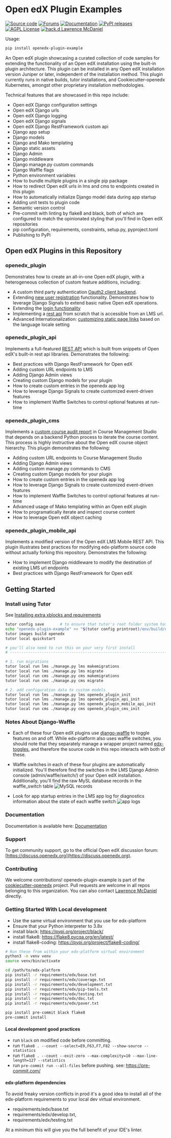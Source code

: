 # Open edX Plugin Examples

[![Source code](https://img.shields.io/static/v1?logo=github&label=Git&style=flat-square&color=brightgreen&message=Source%20code)](https://github.com/cookiecutter-openedx/openedx-plugin-example)
[![Forums](https://img.shields.io/static/v1?logo=discourse&label=Forums&style=flat-square&color=000000&message=discuss.openedx.org)](https://discuss.openedx.org/tag/cookiecutter)
[![Documentation](https://img.shields.io/static/v1?&label=Documentation&style=flat-square&color=000000&message=Documentation)](https://github.com/cookiecutter-openedx/openedx-plugin-example)
[![PyPI releases](https://img.shields.io/pypi/v/openedx-plugin-example?logo=python&logoColor=white)](https://pypi.org/project/openedx-plugin-example)
[![AGPL License](https://img.shields.io/github/license/overhangio/tutor.svg?style=flat-square)](https://www.gnu.org/licenses/agpl-3.0.en.html)
[![hack.d Lawrence McDaniel](https://img.shields.io/badge/hack.d-Lawrence%20McDaniel-orange.svg)](https://lawrencemcdaniel.com)

Usage:

```bash
pip install openedx-plugin-example
```

An Open edX plugin showcasing a curated collection of code samples for extending the functionality of an Open edX installation using the built-in plugin architecture. This plugin can be installed in any Open edX installation version Juniper or later, independent of the installation method. This plugin currently runs in native builds, tutor installations, and Cookiecutter-openedx Kubernetes, amongst other proprietary installation methodologies.

Technical features that are showcased in this repo include:

* Open edX Django configuration settings
* Open edX Django urls
* Open edX Django logging
* Open edX Django signals
* Open edX Django RestFramework custom api
* Django app setup
* Django models
* Django and Mako templating
* Django static assets
* Django Admin
* Django middleware
* Django manage.py custom commands
* Django Waffle flags
* Python environment variables
* How to bundle multiple plugins in a single pip package
* How to redirect Open edX urls in lms and cms to endpoints created in this plugin
* How to automatically initialize Django model data during app startup
* Adding unit tests to plugin code
* Semantic version control
* Pre-commit with linting by flake8 and black, both of which are configured to match the opinionated styling that you'll find in Open edX repositories
* pip configuration, requirements, constraints, setup.py, pyproject.toml
* Publishing to PyPi

## Open edX Plugins in this Repository

### openedx_plugin

Demonstrates how to create an all-in-one Open edX plugin, with a heterogeneous collection of custom feature additions, including:

* A custom third party authentication [Oauth2 client backend](./openedx_plugin/wordpress_oauth2_backend.py).
* Extending [new user registration](./openedx_plugin/signals.py) functionality. Demonstrates how to leverage Django Signals to extend basic native Open edX operations.
* Extending the [login functionality](./openedx_plugin/student/session.py)
* Implementing a [rest api](./openedx_plugin/api/README.md) from scratch that is accessible from an LMS url.
* Advanced Internationalization: [customizing static page links](./openedx_plugin/locale/README.md) based on the language locale setting

### openedx_plugin_api

Implements a full-featured [REST API](./openedx_plugin_api/README.md) which is built from snippets of Open edX's built-in rest api libraries. Demonstrates the following:

* Best practices with Django RestFramework for Open edX
* Adding custom URL endpoints to LMS
* Adding Django Admin views
* Creating custom Django models for your plugin
* How to create custom entries in the openedx app log
* How to leverage Django Signals to create customized event-driven features
* How to implement Waffle Switches to control optional features at run-time

### openedx_plugin_cms

Implements a [custom course audit report](openedx_plugin_cms/README.md) in Course Management Studio that depends on a backend Python process to iterate the course content. This process is highly instructive about the Open edX course object hierarchy. This plugin demonstrates the following:

* Adding custom URL endpoints to Course Management Studio
* Adding Django Admin views
* Adding custom manage.py commands to CMS
* Creating custom Django models for your plugin
* How to create custom entries in the openedx app log
* How to leverage Django Signals to create customized event-driven features
* How to implement Waffle Switches to control optional features at run-time
* Advanced usage of Mako templating within an Open edX plugin
* How to programatically iterate and inspect course content
* How to leverage Open edX object caching

### openedx_plugin_mobile_api

Implements a modified version of the Open edX LMS Mobile REST API. This plugin illustrates best practices for modifying edx-platform source code without actually forking this repository. Demonstrates the following:

* How to implement Django middleware to modify the destination of existing LMS url endpoints
* Best practices with Django RestFramework for Open edX

## Getting Started

### Install using Tutor

See [Installing extra xblocks and requirements](https://docs.tutor.overhang.io/configuration.html)

```bash
tutor config save       # to ensure that tutor's root folder system has been created
echo "openedx-plugin-example" >> "$(tutor config printroot)/env/build/openedx/requirements/private.txt"
tutor images build openedx
tutor local quickstart

# you'll also need to run this on your very first install
# -----------------------------------------------------------------------------

# 1. run migrations
tutor local run lms ./manage.py lms makemigrations
tutor local run lms ./manage.py lms migrate
tutor local run cms ./manage.py cms makemigrations
tutor local run cms ./manage.py cms migrate

# 2. add configuration data to custom models
tutor local run lms ./manage.py lms openedx_plugin_init
tutor local run lms ./manage.py lms openedx_plugin_api_init
tutor local run lms ./manage.py lms openedx_plugin_mobile_api_init
tutor local run cms ./manage.py cms openedx_plugin_cms_init
```

### Notes About Django-Waffle

* Each of these four Open edX plugins use [django-waffle](https://waffle.readthedocs.io/en/stable/) to toggle features on and off. While edx-platform also uses waffle switches, you should note that they separately manage a wrapper project named [edx-toggles](https://github.com/django-waffle/), and therefore the source code in this repo interacts with both of these.

* Waffle switches in each of these four plugins are automatically initialized. You'll therefore find the switches in the LMS Django Admin console (admin/waffle/switch/) of your Open edX installation. Additionally, you'll find the raw MySL database records in the waffle_switch table ![MySQL records](https://raw.githubusercontent.com/cookiecutter-openedx/openedx-plugin-example/main/doc/openedx_plugin_waffle_mysql.png)

* Look for app startup entries in the LMS app log for diagnostics information about the state of each waffle switch ![app logs](https://raw.githubusercontent.com/cookiecutter-openedx/openedx-plugin-example/main/doc/openedx_plugin_waffle_app_log.png)

### Documentation

Documentation is available here: [Documentation](https://github.com/cookiecutter-openedx/openedx-plugin-example)

### Support

To get community support, go to the official Open edX discussion forum: [https://discuss.openedx.org](https://discuss.openedx.org).

### Contributing

We welcome contributions! openedx-plugin-example is part of the [cookiecutter-openedx](https://github.com/cookiecutter-openedx) project. Pull requests are welcome in all repos belonging to this organization. You can also contact [Lawrence McDaniel](https://lawrencemcdaniel.com/contact) directly.

### Getting Started With Local development

* Use the same virtual environment that you use for edx-platform
* Ensure that your Python interpreter to 3.8x
* install black: <https://pypi.org/project/black/>
* install flake8: <https://flake8.pycqa.org/en/latest/>
* install flake8-coding: <https://pypi.org/project/flake8-coding/>

```bash
# Run these from within your edx-platform virtual environment
python3 -m venv venv
source venv/bin/activate

cd /path/to/edx-platform
pip install -r requirements/edx/base.txt
pip install -r requirements/edx/coverage.txt
pip install -r requirements/edx/development.txt
pip install -r requirements/edx/pip-tools.txt
pip install -r requirements/edx/testing.txt
pip install -r requirements/edx/doc.txt
pip install -r requirements/edx/paver.txt

pip install pre-commit black flake8
pre-commit install
```

#### Local development good practices

* run `black` on modified code before committing.
* run `flake8 . --count --select=E9,F63,F7,F82 --show-source --statistics`
* run `flake8 . --count --exit-zero --max-complexity=10 --max-line-length=127 --statistics`
* run `pre-commit run --all-files` before pushing. see: <https://pre-commit.com/>

#### edx-platform dependencies

To avoid freaky version conflicts in prod it's a good idea to install all of the edx-platform requirements to your local dev virtual environment.

* requirements/edx/base.txt
* requirements/edx/develop.txt,
* requirements/edx/testing.txt

At a minimum this will give you the full benefit of your IDE's linter.
